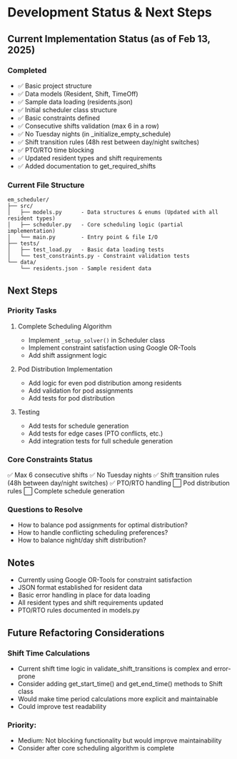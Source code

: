 # Development Status & Next Steps

## Current Implementation Status (as of Feb 13, 2025)

### Completed
- ✅ Basic project structure
- ✅ Data models (Resident, Shift, TimeOff)
- ✅ Sample data loading (residents.json)
- ✅ Initial scheduler class structure
- ✅ Basic constraints defined
- ✅ Consecutive shifts validation (max 6 in a row)
- ✅ No Tuesday nights (in _initialize_empty_schedule)
- ✅ Shift transition rules (48h rest between day/night switches)
- ✅ PTO/RTO time blocking
- ✅ Updated resident types and shift requirements
- ✅ Added documentation to get_required_shifts

### Current File Structure
```
em_scheduler/
├── src/
│   ├── models.py      - Data structures & enums (Updated with all resident types)
│   ├── scheduler.py   - Core scheduling logic (partial implementation)
│   └── main.py        - Entry point & file I/O
├── tests/
│   ├── test_load.py   - Basic data loading tests
│   └── test_constraints.py - Constraint validation tests
└── data/
    └── residents.json - Sample resident data
```

## Next Steps

### Priority Tasks
1. Complete Scheduling Algorithm
   - Implement `_setup_solver()` in Scheduler class
   - Implement constraint satisfaction using Google OR-Tools
   - Add shift assignment logic

2. Pod Distribution Implementation
   - Add logic for even pod distribution among residents
   - Add validation for pod assignments
   - Add tests for pod distribution

3. Testing
   - Add tests for schedule generation
   - Add tests for edge cases (PTO conflicts, etc.)
   - Add integration tests for full schedule generation

### Core Constraints Status
✅ Max 6 consecutive shifts
✅ No Tuesday nights
✅ Shift transition rules (48h between day/night switches)
✅ PTO/RTO handling
⬜ Pod distribution rules
⬜ Complete schedule generation

### Questions to Resolve
- How to balance pod assignments for optimal distribution?
- How to handle conflicting scheduling preferences?
- How to balance night/day shift distribution?

## Notes
- Currently using Google OR-Tools for constraint satisfaction
- JSON format established for resident data
- Basic error handling in place for data loading
- All resident types and shift requirements updated
- PTO/RTO rules documented in models.py


## Future Refactoring Considerations
### Shift Time Calculations
- Current shift time logic in validate_shift_transitions is complex and error-prone
- Consider adding get_start_time() and get_end_time() methods to Shift class
- Would make time period calculations more explicit and maintainable
- Could improve test readability

### Priority:
- Medium: Not blocking functionality but would improve maintainability
- Consider after core scheduling algorithm is complete
